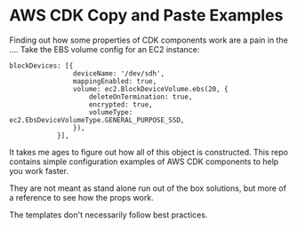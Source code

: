 # AWS CDK Copy and Paste Examples

Finding out how some properties of CDK components work are a pain in the ....
Take the EBS volume config for an EC2 instance:
```
blockDevices: [{
                deviceName: '/dev/sdh',
                mappingEnabled: true,
                volume: ec2.BlockDeviceVolume.ebs(20, {
                    deleteOnTermination: true,
                    encrypted: true,
                    volumeType: ec2.EbsDeviceVolumeType.GENERAL_PURPOSE_SSD,
                }),
            }],
```
It takes me ages to figure out how all of this object is constructed.
This repo contains simple configuration examples of AWS CDK components to help you work faster.

They are not meant as stand alone run out of the box solutions, but more of a reference to see how the props work.

The templates don't necessarily follow best practices.


